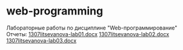 # web-programming
Лабораторные работы по дисциплине "Web-программирование"
Отчеты:
[1307litsevanova-lab01.docx](https://github.com/satancucumber/web-programming/files/12904609/1307litsevanova-lab01.docx)
[1307litsevanova-lab02.docx](https://github.com/satancucumber/web-programming/files/12904610/1307litsevanova-lab02.docx)
[1307litsevanova-lab03.docx](https://github.com/satancucumber/web-programming/files/12904611/1307litsevanova-lab03.docx)


